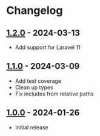 # Changelog

## [1.2.0] - 2024-03-13

* Add support for Laravel 11

## [1.1.0] - 2024-03-09

* Add test coverage
* Clean up types
* Fix includes from relative paths

## [1.0.0] - 2024-01-26

* Initial release

[1.2.0]: https://github.com/daun/laravel-latte/releases/tag/1.2.0
[1.1.0]: https://github.com/daun/laravel-latte/releases/tag/1.1.0
[1.0.0]: https://github.com/daun/laravel-latte/releases/tag/1.0.0

